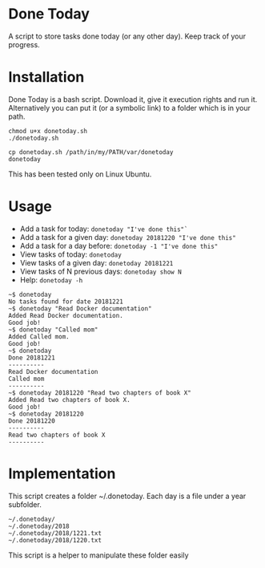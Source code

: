 # Done Today

A script to store tasks done today (or any other day). Keep track of your progress.

# Installation

Done Today is a bash script. Download it, give it execution rights and run it. Alternatively you can put it (or a symbolic link) to a folder which is in your path.

```
chmod u+x donetoday.sh
./donetoday.sh
```

```
cp donetoday.sh /path/in/my/PATH/var/donetoday
donetoday
```

This has been tested only on Linux Ubuntu.

# Usage

- Add a task for today:            `donetoday "I've done this"̀`
- Add a task for a given day:      `donetoday 20181220 "I've done this"`
- Add a task for a day before:     `donetoday -1 "I've done this"`
- View tasks of today:             `donetoday`
- View tasks of a given day:       `donetoday 20181221`
- View tasks of N previous days:   `donetoday show N`
- Help:                            `donetoday -h`

```
~$ donetoday
No tasks found for date 20181221
~$ donetoday "Read Docker documentation"
Added Read Docker documentation.
Good job!
~$ donetoday "Called mom"
Added Called mom.
Good job!
~$ donetoday
Done 20181221
----------
Read Docker documentation
Called mom
----------
~$ donetoday 20181220 "Read two chapters of book X"
Added Read two chapters of book X.
Good job!
~$ donetoday 20181220
Done 20181220
----------
Read two chapters of book X
----------

```

# Implementation

This script creates a folder ~/.donetoday. Each day is a file under a year subfolder.

```
~/.donetoday/
~/.donetoday/2018
~/.donetoday/2018/1221.txt
~/.donetoday/2018/1220.txt
```

This script is a helper to manipulate these folder easily
